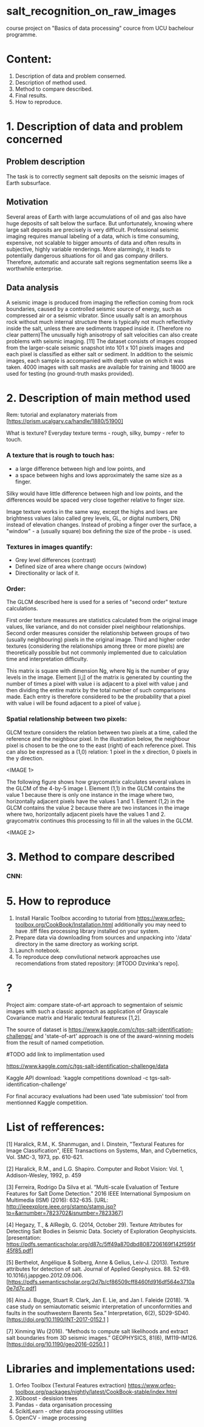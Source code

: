 # salt_recognition_on_raw_images
course project on "Basics of data processing" cource from UCU bachelour programme. 

# Content:
1) Description of data and problem conserned.
2) Description of method used.
3) Method to compare described.
4) Final results.
5) How to reproduce.



#               1. Description of data and problem concerned

  ## Problem description

The task is to correctly segment salt deposits on the seismic images of Earth subsurface.

  ## Motivation

Several areas of Earth with large accumulations of oil and gas also have huge deposits of salt below the surface.
But unfortunately, knowing where large salt deposits are precisely is very difficult. Professional seismic imaging requires manual labeling of a data, which is time consuming, expensive, not scalable to bigger amounts of data and often results in subjective, highly variable renderings. More alarmingly, it leads to potentially dangerous situations for oil and gas company drillers.  
Therefore, automatic and accurate salt regions segmentation seems like a worthwhile enterprise.

  ## Data analysis
    
A seismic image is produced from imaging the reflection coming from rock boundaries, caused by a controlled seismic source of energy, such as compressed air or a seismic vibrator. Since usually salt is an amorphous rock without much internal structure there is typically not much reflectivity inside the salt, unless there are sediments trapped inside it. (Therefore no clear pattern)The unusually high anisotropy of salt velocities can also create problems with seismic imaging. [11]
The dataset consists of images cropped from the larger-scale seismic snapshot into 101 x 101 pixels images and each pixel is classified as either salt or sediment. In addition to the seismic images, each sample is accompanied with depth value on which it was taken. 4000 images with salt masks are available for training and 18000 are used for testing (no ground-truth masks provided).



#                 2. Description of main method used
Rem: tutorial and explanatory materials from [https://prism.ucalgary.ca/handle/1880/51900]

What is texture? 
Everyday texture terms - rough, silky, bumpy - refer to touch.

### A texture that is rough to touch has:

- a large difference between high and low points, and 
- a space between highs and lows approximately the same size as a finger.

Silky would have little difference between high and low points, and the differences would be spaced very close together relative to finger size.

Image texture works in the same way, except the highs and lows are brightness values (also called grey levels, GL,  or digital numbers, DN) instead of elevation changes. Instead of probing a finger over the surface, a "window" - a (usually square) box defining the size of the probe - is used.

### Textures in images quantify:

 - Grey level differences (contrast)
 - Defined size of area where change occurs (window)
 - Directionality or lack of it.
 
### Order:

The GLCM described here is used for a series of "second order" texture calculations.

First order texture measures are statistics calculated from the original image values, like variance, and do not consider pixel neighbour relationships.
Second order measures consider the relationship between groups of two (usually neighbouring) pixels in the original image.
Third and higher order textures (considering the relationships among three or more pixels) are theoretically possible but not commonly implemented due to calculation time and interpretation difficulty.

This matrix is square with dimension Ng, where Ng is the number of gray levels in the image. Element [i,j] of the matrix is generated by counting the number of times a pixel with value i is adjacent to a pixel with value j and then dividing the entire matrix by the total number of such comparisons made. Each entry is therefore considered to be the probability that a pixel with value i will be found adjacent to a pixel of value j. 

### Spatial relationship between two pixels:
GLCM texture considers the relation between two pixels at a time, called the reference and the neighbour pixel. In the illustration below, the neighbour pixel is chosen to be the one to the east (right) of each reference pixel. This can also be expressed as a (1,0) relation: 1 pixel in the x direction, 0 pixels in the y direction.

<IMAGE 1>

The following figure shows how graycomatrix calculates several values in the GLCM of the 4-by-5 image I. Element (1,1) in the GLCM contains the value 1 because there is only one instance in the image where two, horizontally adjacent pixels have the values 1 and 1. Element (1,2) in the GLCM contains the value 2 because there are two instances in the image where two, horizontally adjacent pixels have the values 1 and 2. graycomatrix continues this processing to fill in all the values in the GLCM.

<IMAGE 2>

#                3. Method to compare described

### CNN:

#                5. How to reproduce
1) Install Haralic Toolbox according to tutorial from https://www.orfeo-toolbox.org/CookBook/Installation.html 
additionally you may need to have .tiff files processing library installed on your system.
2) Prepare data via downloading from sources and unpacking into '/data' directory in the same directory as working script.
3) Launch notebook.
3) To reproduce deep convilutional network approaches use recomendations from stated repository: [#TODO Dzvinka's repo].

# ?

Project aim: compare state-of-art approach to segmentaion of seismic images with such a classic approach as application of Grayscale Covariance matrix and Haralic textural featuresх [1,2].

The source of dataset is https://www.kaggle.com/c/tgs-salt-identification-challenge/ and 'state-of-art' approach is one of the award-winning models from the result of named competiotion.

#TODO add link to implimentation used

https://www.kaggle.com/c/tgs-salt-identification-challenge/data

Kaggle API download: 'kaggle competitions download -c tgs-salt-identification-challenge'

For final accuracy evaluations had been used 'late submission' tool from mentionned Kaggle competition.

# List of refferences:
[1] Haralick, R.M., K. Shanmugan, and I. Dinstein, "Textural Features for Image Classification", IEEE Transactions on Systems, Man, and Cybernetics, Vol. SMC-3, 1973, pp. 610-621.

[2] Haralick, R.M., and L.G. Shapiro. Computer and Robot Vision: Vol. 1, Addison-Wesley, 1992, p. 459

[3] Ferreira, Rodrigo Da Silva et al. “Multi-scale Evaluation of Texture Features for Salt Dome Detection.” 2016 IEEE International Symposium on Multimedia (ISM) (2016): 632-635. [URL: http://ieeexplore.ieee.org/stamp/stamp.jsp?tp=&arnumber=7823702&isnumber=7823367]

[4] Hegazy, T., & AlRegib, G. (2014, October 29). Texture Attributes for Detecting Salt Bodies in Seismic Data. Society of Exploration Geophysicists. [presentation: https://pdfs.semanticscholar.org/d87c/5ff49a870dbd8087206169f142f595f45f85.pdf]

[5] Berthelot, Angélique & Solberg, Anne & Gelius, Leiv-J. (2013). Texture attributes for detection of salt. Journal of Applied Geophysics. 88. 52-69. 10.1016/j.jappgeo.2012.09.006. [https://pdfs.semanticscholar.org/2d7b/cf86509cff8460fd916df564e3710a0e7d7c.pdf]

[6]  Aina J. Bugge, Stuart R. Clark, Jan E. Lie, and Jan I. Faleide (2018). ”A case study on semiautomatic seismic interpretation of unconformities and faults in the southwestern Barents Sea.” Interpretation, 6(2), SD29-SD40.
[https://doi.org/10.1190/INT-2017-0152.1 ]

[7]  Xinming Wu (2016). ”Methods to compute salt likelihoods and extract salt boundaries from 3D seismic images.” GEOPHYSICS, 81(6), IM119-IM126.[https://doi.org/10.1190/geo2016-0250.1 ]


# Libraries and implementations used:

1. Orfeo Toolbox (Textural Features extraction) https://www.orfeo-toolbox.org/packages/nightly/latest/CookBook-stable/index.html
2. XGboost - desision trees
3. Pandas - data organisation processing
3. ScikitLearn - other data processing utilities
4. OpenCV - image processing
